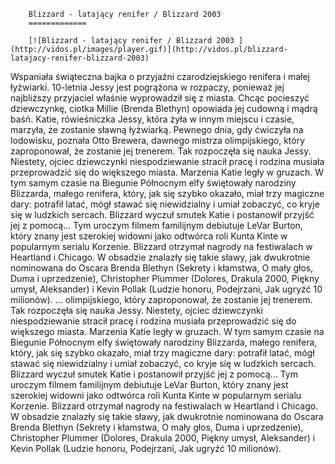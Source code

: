 
        Blizzard - latający renifer / Blizzard 2003 
        =============
        
        [![Blizzard - latający renifer / Blizzard 2003 ](http://vidos.pl/images/player.gif)](http://vidos.pl/blizzard-latajacy-renifer-blizzard-2003)
        
        
 Wspaniała świąteczna bajka o przyjaźni czarodziejskiego renifera i małej łyżwiarki. 10-letnia Jessy jest pogrążona w rozpaczy, ponieważ jej najbliższy przyjaciel właśnie wyprowadził się z miasta. Chcąc pocieszyć dziewczynkę, ciotka Millie (Brenda Blethyn) opowiada jej cudowną i mądrą baśń. Katie, rówieśniczka Jessy, która żyła w innym miejscu i czasie, marzyła, że zostanie sławną łyżwiarką. Pewnego dnia, gdy ćwiczyła na lodowisku, poznała Otto Brewera, dawnego mistrza olimpijskiego, który zaproponował, że zostanie jej trenerem. Tak rozpoczęła się nauka Jessy. Niestety, ojciec dziewczynki niespodziewanie stracił pracę i rodzina musiała przeprowadzić się do większego miasta. Marzenia Katie legły w gruzach. W tym samym czasie na Biegunie Północnym elfy świętowały narodziny Blizzarda, małego renifera, który, jak się szybko okazało, miał trzy magiczne dary: potrafił latać, mógł stawać się niewidzialny i umiał zobaczyć, co kryje się w ludzkich sercach. Blizzard wyczuł smutek Katie i postanowił przyjść jej z pomocą... Tym uroczym filmem familijnym debiutuje LeVar Burton, który znany jest szerokiej widowni jako odtwórca roli Kunta Kinte w popularnym serialu Korzenie. Blizzard otrzymał nagrody na festiwalach w Heartland i Chicago. W obsadzie znalazły się takie sławy, jak dwukrotnie nominowana do Oscara Brenda Blethyn (Sekrety i kłamstwa, O mały głos, Duma i uprzedzenie), Christopher Plummer (Dolores, Drakula 2000, Piękny umysł, Aleksander) i Kevin Pollak (Ludzie honoru, Podejrzani, Jak ugryźć 10 milionów).  ... olimpijskiego, który zaproponował, że zostanie jej trenerem. Tak rozpoczęła się nauka Jessy. Niestety, ojciec dziewczynki niespodziewanie stracił pracę i rodzina musiała przeprowadzić się do większego miasta. Marzenia Katie legły w gruzach. W tym samym czasie na Biegunie Północnym elfy świętowały narodziny Blizzarda, małego renifera, który, jak się szybko okazało, miał trzy magiczne dary: potrafił latać, mógł stawać się niewidzialny i umiał zobaczyć, co kryje się w ludzkich sercach. Blizzard wyczuł smutek Katie i postanowił przyjść jej z pomocą... Tym uroczym filmem familijnym debiutuje LeVar Burton, który znany jest szerokiej widowni jako odtwórca roli Kunta Kinte w popularnym serialu Korzenie. Blizzard otrzymał nagrody na festiwalach w Heartland i Chicago. W obsadzie znalazły się takie sławy, jak dwukrotnie nominowana do Oscara Brenda Blethyn (Sekrety i kłamstwa, O mały głos, Duma i uprzedzenie), Christopher Plummer (Dolores, Drakula 2000, Piękny umysł, Aleksander) i Kevin Pollak (Ludzie honoru, Podejrzani, Jak ugryźć 10 milionów).
    